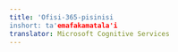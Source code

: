 ```yaml
---
title: 'Ofisi-365-pisinisi
inshort: ta'emafakamatala'i
translator: Microsoft Cognitive Services
---
```




